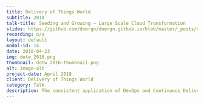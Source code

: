 ```yaml
---
title: Delivery of Things World
subtitle: 2018
talk-title: Seeding and Growing – Large Scale Cloud Transformation
slides: https://github.com/doergn/doergn.github.io/blob/master/_posts/slides/SeedingAndGrowing_DoD2018.pdf
recording: n/a
layout: default
modal-id: 14
date: 2018-04-23
img: dotw_2016.png
thumbnail: dotw_2016-thumbnail.png
alt: image-alt
project-date: April 2018
client: Delivery of Things World
category: Talk
description: The consistent application of DevOps and Continuous Delivery practices requires transformation within almost all functions of an company. While this is a challenge for small and medium-sized companies, it is a giant task for large international corporations. Heiko and Dirk will introduce SAP’s Cloud Transformation in their talk, during which they will focus on the transformation of SAP quality working model. Away from a strong centralized governance role to a supportive approach that uses coaching practices to prepare development teams for the cloud. 
---
```

